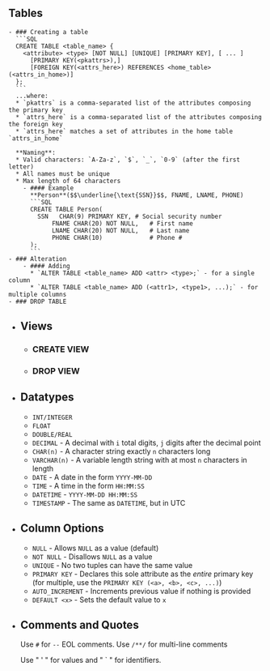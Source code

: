 ## Tables
	- ### Creating a table
	  ```SQL
	  CREATE TABLE <table_name> {
	  	<attribute> <type> [NOT NULL] [UNIQUE] [PRIMARY KEY], [ ... ]
	      [PRIMARY KEY(<pkattrs>),]
	      [FOREIGN KEY(<attrs_here>) REFERENCES <home_table>(<attrs_in_home>)]
	  };
	  ```
	  ...where:
	  * `pkattrs` is a comma-separated list of the attributes composing the primary key
	  * `attrs_here` is a comma-separated list of the attributes composing the foreign key
	  * `attrs_here` matches a set of attributes in the home table `attrs_in_home`
	  
	  **Naming**:
	  * Valid characters: `A-Za-z`, `$`, `_`, `0-9` (after the first letter)
	  * All names must be unique
	  * Max length of 64 characters
		- #### Example
		  **Person**($$\underline{\text{SSN}}$$, FNAME, LNAME, PHONE)
		  ```SQL
		  CREATE TABLE Person(
		  	SSN   CHAR(9) PRIMARY KEY, # Social security number
		    	FNAME CHAR(20) NOT NULL,   # First name
		    	LNAME CHAR(20) NOT NULL,   # Last name
		    	PHONE CHAR(10)             # Phone #
		  );
		  ```
	- ### Alteration
		- #### Adding
		  * `ALTER TABLE <table_name> ADD <attr> <type>;` - for a single column
		  * `ALTER TABLE <table_name> ADD (<attr1>, <type1>, ...);` - for multiple columns
	- ### DROP TABLE
- ## Views
	- ### CREATE VIEW
	- ### DROP VIEW
- ## Datatypes
  * `INT/INTEGER`
  * `FLOAT`
  * `DOUBLE/REAL`
  * `DECIMAL` - A decimal with `i` total digits, `j` digits after the decimal point
  * `CHAR(n)` - A character string exactly `n` characters long
  * `VARCHAR(n)` - A variable length string with at most `n` characters in length
  * `DATE` - A date in the form `YYYY-MM-DD`
  * `TIME` - A time in the form `HH:MM:SS`
  * `DATETIME` - `YYYY-MM-DD HH:MM:SS`
  * `TIMESTAMP` - The same as `DATETIME`, but in UTC
- ## Column Options
  * `NULL` - Allows `NULL` as a value (default)
  * `NOT NULL` - Disallows `NULL` as a value
  * `UNIQUE` - No two tuples can have the same value
  * `PRIMARY KEY` - Declares this sole attribute as the *entire* primary key (for multiple, use the `PRIMARY KEY (<a>, <b>, <c>, ...)`)
  * `AUTO_INCREMENT` - Increments previous value if nothing is provided
  * `DEFAULT <x>` - Sets the default value to `x`
- ## Comments and Quotes
  Use `#` for `--` EOL comments.
  Use `/**/` for multi-line comments
  
  Use " ' " for values and " ` " for identifiers.